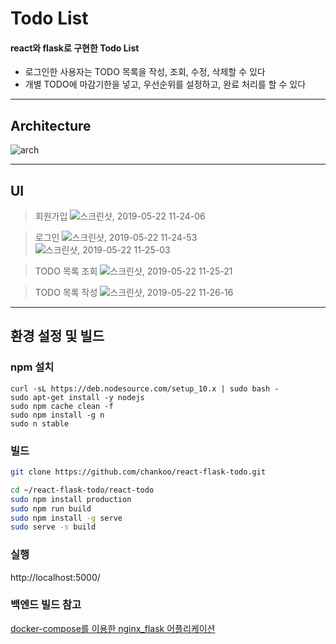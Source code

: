 # Todo List

#### react와 flask로 구현한 Todo List

- 로그인한 사용자는 TODO 목록을 작성, 조회, 수정, 삭제할 수 있다
- 개별 TODO에 마감기한을 넣고, 우선순위를 설정하고, 완료 처리를 할 수 있다

---------------------
## Architecture

![arch](https://user-images.githubusercontent.com/38183218/58406685-1c0bb800-80a5-11e9-9462-fb39cdf7d9ea.png)

-----------
## UI

>
> 회원가입
![스크린샷, 2019-05-22 11-24-06](https://user-images.githubusercontent.com/38183218/58143129-abb7fd80-7c84-11e9-8400-aa72820d21e7.png)

> 로그인
![스크린샷, 2019-05-22 11-24-53](https://user-images.githubusercontent.com/38183218/58143130-abb7fd80-7c84-11e9-8088-a488a9a43743.png)
![스크린샷, 2019-05-22 11-25-03](https://user-images.githubusercontent.com/38183218/58143131-abb7fd80-7c84-11e9-81ca-9080ee143b9f.png)

> TODO 목록 조회
![스크린샷, 2019-05-22 11-25-21](https://user-images.githubusercontent.com/38183218/58143133-abb7fd80-7c84-11e9-8d17-6aba3bba9cd7.png)

> TODO 목록 작성
![스크린샷, 2019-05-22 11-26-16](https://user-images.githubusercontent.com/38183218/58143134-ac509400-7c84-11e9-9fbd-9b2a315c732e.png)


-------------------------------------
## 환경 설정 및 빌드
### npm 설치
```
curl -sL https://deb.nodesource.com/setup_10.x | sudo bash -
sudo apt-get install -y nodejs
sudo npm cache clean -f
sudo npm install -g n
sudo n stable
```

### 빌드
```sh
git clone https://github.com/chankoo/react-flask-todo.git

cd ~/react-flask-todo/react-todo
sudo npm install production
sudo npm run build
sudo npm install -g serve
sudo serve -s build
```

### 실행

http://localhost:5000/

### 백엔드 빌드 참고
[docker-compose를 이용한 nginx_flask 어플리케이션](https://github.com/chankoo/TIL/blob/master/general/dockerizing_nginx_uwsgi_flask.md)
